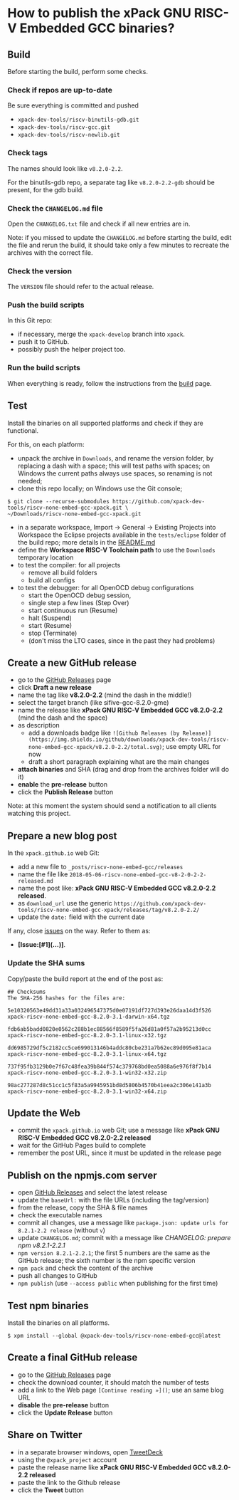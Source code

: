# How to publish the xPack GNU RISC-V Embedded GCC binaries?

## Build

Before starting the build, perform some checks.

### Check if repos are up-to-date

Be sure everything is committed and pushed

- `xpack-dev-tools/riscv-binutils-gdb.git`
- `xpack-dev-tools/riscv-gcc.git`
- `xpack-dev-tools/riscv-newlib.git`

### Check tags

The names should look like `v8.2.0-2.2`.

For the binutils-gdb repo, a separate tag like `v8.2.0-2.2-gdb` should be
present, for the gdb build.

### Check the `CHANGELOG.md` file

Open the `CHANGELOG.txt` file and check if
all new entries are in.

Note: if you missed to update the `CHANGELOG.md` before starting the build,
edit the file and rerun the build, it should take only a few minutes to
recreate the archives with the correct file.

### Check the version

The `VERSION` file should refer to the actual release.

### Push the build scripts

In this Git repo:

- if necessary, merge the `xpack-develop` branch into `xpack`.
- push it to GitHub.
- possibly push the helper project too.

### Run the build scripts

When everything is ready, follow the instructions from the
[build](https://github.com/xpack-dev-tools/riscv-none-embed-gcc-xpack/blob/xpack/README-BUILD.md)
page.

## Test

Install the binaries on all supported platforms and check if they are
functional.

For this, on each platform:

- unpack the archive in `Downloads`, and rename the version folder,
  by replacing a dash with a space; this will test paths with spaces;
  on Windows the current paths always use spaces, so renaming is not needed;
- clone this repo locally; on Windows use the Git console;
```
$ git clone --recurse-submodules https://github.com/xpack-dev-tools/riscv-none-embed-gcc-xpack.git \
~/Downloads/riscv-none-embed-gcc-xpack.git
```
- in a separate workspace, Import -> General -> Existing Projects into Workspace
  the Eclipse projects available in the
  `tests/eclipse` folder of the build repo; more details in the
  [README.md](https://github.com/xpack-dev-tools/riscv-none-embed-gcc-xpack/blob/xpack/tests/eclipse/README.md)
- define the **Workspace RISC-V Toolchain path** to use the `Downloads`
  temporary location
- to test the compiler: for all projects
  - remove all build folders
  - build all configs
- to test the debugger: for all OpenOCD debug configurations
  - start the OpenOCD debug session,
  - single step a few lines (Step Over)
  - start continuous run (Resume)
  - halt (Suspend)
  - start (Resume)
  - stop (Terminate)
  - (don't miss the LTO cases, since in the past they had problems)

## Create a new GitHub release

- go to the [GitHub Releases](https://github.com/xpack-dev-tools/riscv-none-embed-gcc-xpack/releases) page
- click **Draft a new release**
- name the tag like **v8.2.0-2.2** (mind the dash in the middle!)
- select the target branch (like sifive-gcc-8.2.0-gme)
- name the release like **xPack GNU RISC-V Embedded GCC v8.2.0-2.2**
(mind the dash and the space)
- as description
  - add a downloads badge like `![Github Releases (by Release)](https://img.shields.io/github/downloads/xpack-dev-tools/riscv-none-embed-gcc-xpack/v8.2.0-2.2/total.svg)`; use empty URL for now
  - draft a short paragraph explaining what are the main changes
- **attach binaries** and SHA (drag and drop from the archives folder will do it)
- **enable** the **pre-release** button
- click the **Publish Release** button

Note: at this moment the system should send a notification to all clients
watching this project.


## Prepare a new blog post

In the `xpack.github.io` web Git:

- add a new file to `_posts/riscv-none-embed-gcc/releases`
- name the file like `2018-05-06-riscv-none-embed-gcc-v8-2-0-2-2-released.md`
- name the post like: **xPack GNU RISC-V Embedded GCC v8.2.0-2.2 released**.
- as `download_url` use the generic `https://github.com/xpack-dev-tools/riscv-none-embed-gcc-xpack/releases/tag/v8.2.0-2.2/`
- update the `date:` field with the current date

If any, close [issues](https://github.com/xpack-dev-tools/riscv-none-embed-gcc-xpack/issues)
on the way. Refer to them as:

- **[Issue:\[#1\]\(...\)]**.

### Update the SHA sums

Copy/paste the build report at the end of the post as:

```console
## Checksums
The SHA-256 hashes for the files are:

5e10320563e49dd31a33a032496547375d0e07191df727d393e26daa14d3f526
xpack-riscv-none-embed-gcc-8.2.0-3.1-darwin-x64.tgz

fdb6ab5badd0820e0562c288b1ec88566f8589f5fa26d81a0f57a2b95213d0cc
xpack-riscv-none-embed-gcc-8.2.0-3.1-linux-x32.tgz

dd6985729df5c2182cc5ce699013146b4addc80cbe231a7b62ec89d095e81aca
xpack-riscv-none-embed-gcc-8.2.0-3.1-linux-x64.tgz

737f95fb3129b0e7f67c48fea39b844f574c379768bd0ea5088a6e976f8f7b14
xpack-riscv-none-embed-gcc-8.2.0-3.1-win32-x32.zip

98ac277287d8c51cc1c5f83a5a9945951bd8d5806b4570b41eea2c306e141a3b
xpack-riscv-none-embed-gcc-8.2.0-3.1-win32-x64.zip
```

## Update the Web

- commit the `xpack.github.io` web Git; use a message
  like **xPack GNU RISC-V Embedded GCC v8.2.0-2.2 released**
- wait for the GitHub Pages build to complete
- remember the post URL, since it must be updated in the release page

## Publish on the npmjs.com server

- open [GitHub Releases](https://github.com/xpack-dev-tools/riscv-none-embed-gcc-xpack/releases)
  and select the latest release
- update the `baseUrl:` with the file URLs (including the tag/version)
- from the release, copy the SHA & file names
- check the executable names
- commit all changes, use a message like `package.json: update urls for 8.2.1-2.2 release` (without `v`)
- update `CHANGELOG.md`; commit with a message like
  _CHANGELOG: prepare npm v8.2.1-2.2.1_
- `npm version 8.2.1-2.2.1`; the first 5 numbers are the same as the
  GitHub release; the sixth number is the npm specific version
- `npm pack` and check the content of the archive
- push all changes to GitHub
- `npm publish` (use `--access public` when publishing for the first time)


## Test npm binaries

Install the binaries on all platforms.

```console
$ xpm install --global @xpack-dev-tools/riscv-none-embed-gcc@latest
```

## Create a final GitHub release

- go to the [GitHub Releases](https://github.com/xpack-dev-tools/riscv-none-embed-gcc-xpack/releases) page
- check the download counter, it should match the number of tests
- add a link to the Web page `[Continue reading »]()`; use an same blog URL
- **disable** the **pre-release** button
- click the **Update Release** button

## Share on Twitter

- in a separate browser windows, open [TweetDeck](https://tweetdeck.twitter.com/)
- using the `@xpack_project` account
- paste the release name like **xPack GNU RISC-V Embedded GCC v8.2.0-2.2 released**
- paste the link to the Github release
- click the **Tweet** button
